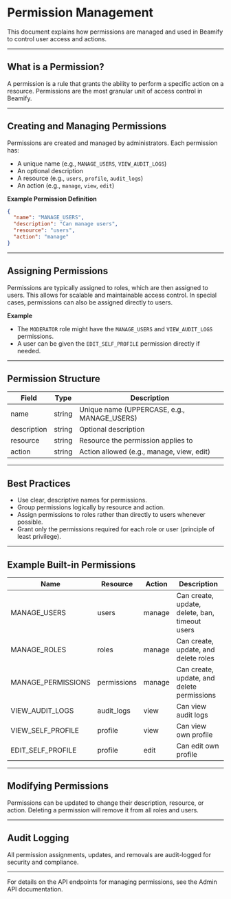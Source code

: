 # Permission Management

This document explains how permissions are managed and used in Beamify to control user access and actions.

---

## What is a Permission?
A permission is a rule that grants the ability to perform a specific action on a resource. Permissions are the most granular unit of access control in Beamify.

---

## Creating and Managing Permissions
Permissions are created and managed by administrators. Each permission has:
- A unique name (e.g., `MANAGE_USERS`, `VIEW_AUDIT_LOGS`)
- An optional description
- A resource (e.g., `users`, `profile`, `audit_logs`)
- An action (e.g., `manage`, `view`, `edit`)

**Example Permission Definition**
```json
{
  "name": "MANAGE_USERS",
  "description": "Can manage users",
  "resource": "users",
  "action": "manage"
}
```

---

## Assigning Permissions
Permissions are typically assigned to roles, which are then assigned to users. This allows for scalable and maintainable access control. In special cases, permissions can also be assigned directly to users.

**Example**
- The `MODERATOR` role might have the `MANAGE_USERS` and `VIEW_AUDIT_LOGS` permissions.
- A user can be given the `EDIT_SELF_PROFILE` permission directly if needed.

---

## Permission Structure
| Field       | Type   | Description                                 |
|-------------|--------|---------------------------------------------|
| name        | string | Unique name (UPPERCASE, e.g., MANAGE_USERS) |
| description | string | Optional description                        |
| resource    | string | Resource the permission applies to          |
| action      | string | Action allowed (e.g., manage, view, edit)   |

---

## Best Practices
- Use clear, descriptive names for permissions.
- Group permissions logically by resource and action.
- Assign permissions to roles rather than directly to users whenever possible.
- Grant only the permissions required for each role or user (principle of least privilege).

---

## Example Built-in Permissions
| Name               | Resource     | Action  | Description                                      |
|--------------------|-------------|---------|--------------------------------------------------|
| MANAGE_USERS       | users       | manage  | Can create, update, delete, ban, timeout users    |
| MANAGE_ROLES       | roles       | manage  | Can create, update, and delete roles              |
| MANAGE_PERMISSIONS | permissions | manage  | Can create, update, and delete permissions        |
| VIEW_AUDIT_LOGS    | audit_logs  | view    | Can view audit logs                              |
| VIEW_SELF_PROFILE  | profile     | view    | Can view own profile                             |
| EDIT_SELF_PROFILE  | profile     | edit    | Can edit own profile                             |

---

## Modifying Permissions
Permissions can be updated to change their description, resource, or action. Deleting a permission will remove it from all roles and users.

---

## Audit Logging
All permission assignments, updates, and removals are audit-logged for security and compliance.

---

For details on the API endpoints for managing permissions, see the Admin API documentation. 